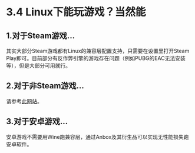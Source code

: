 # 3.4 Linux下能玩游戏？当然能

## 1.对于Steam游戏...

其实大部分Steam游戏都有Linux的兼容层配置支持，只需要在设置里打开Steam Play即可。目前部分有反作弊引擎的游戏存在问题（例如PUBG的EAC无法安装等），但是大部分可用就行。

## 2.对于非Steam游戏...

请参考[此网站](lutris.net)。

## 3.对于安卓游戏...

安卓游戏不需要用Wine跑兼容层，通过Anbox及其衍生品可以实现无性能损失跑安卓软件。